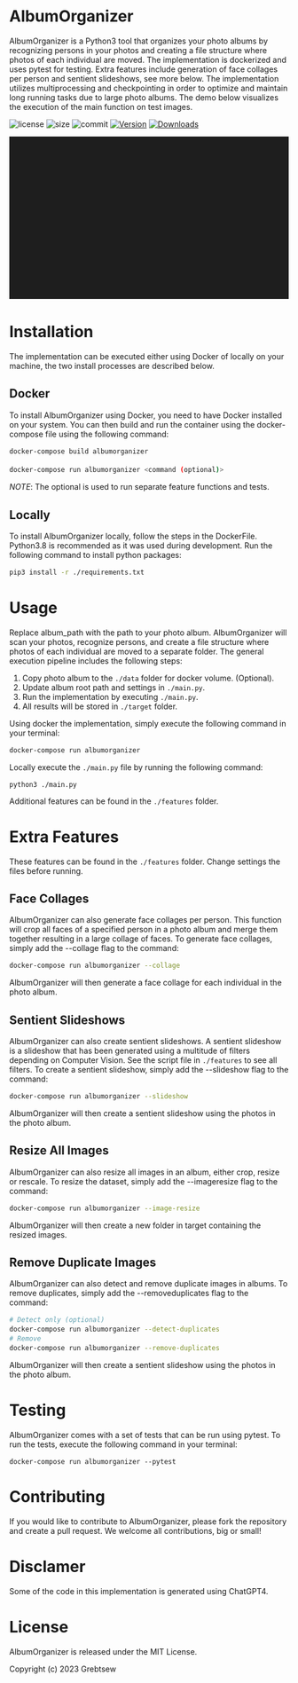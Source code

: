 # AlbumOrganizer

AlbumOrganizer is a Python3 tool that organizes your photo albums by recognizing persons in your photos and creating a file structure where photos of each individual are moved. The implementation is dockerized and uses pytest for testing. Extra features include generation of face collages per person and sentient slideshows, see more below. The implementation utilizes multiprocessing and checkpointing in order to optimize and maintain long running tasks due to large photo albums. The demo below visualizes the execution of the main function on test images.

![license](https://img.shields.io/github/license/grebtsew/AlbumOrganizer)
![size](https://img.shields.io/github/repo-size/grebtsew/AlbumOrganizer)
![commit](https://img.shields.io/github/last-commit/grebtsew/AlbumOrganizer)
[![Version](https://img.shields.io/github/v/release/grebtsew/AlbumOrganizer)](https://github.com/grebtsew/AlbumOrganizer/releases)
[![Downloads](https://img.shields.io/github/downloads/grebtsew/AlbumOrganizer/total)](https://github.com/grebtsew/AlbumOrganizer)



![Demo](./demo.gif)

# Installation 

The implementation can be executed either using Docker of locally on your machine, the two install processes are described below.
## Docker

To install AlbumOrganizer using Docker, you need to have Docker installed on your system. You can then build and run the container using the docker-compose file using the following command:

```bash
docker-compose build albumorganizer

docker-compose run albumorganizer <command (optional)>
```

*NOTE*: The optional <command> is used to run separate feature functions and tests.

## Locally

To install AlbumOrganizer locally, follow the steps in the DockerFile. Python3.8 is recommended as it was used during development. Run the following command to install python packages:

```bash
pip3 install -r ./requirements.txt
```

# Usage

Replace album_path with the path to your photo album. AlbumOrganizer will scan your photos, recognize persons, and create a file structure where photos of each individual are moved to a separate folder. The general execution pipeline includes the following steps:
1. Copy photo album to the `./data` folder for docker volume. (Optional). 
2. Update album root path and settings in `./main.py`.
3. Run the implementation by executing `./main.py`.
4. All results will be stored in `./target` folder.

Using docker the implementation, simply execute the following command in your terminal:

```bash
docker-compose run albumorganizer
```
Locally execute the `./main.py` file by running the following command:
```
python3 ./main.py
```
Additional features can be found in the `./features` folder.

# Extra Features

These features can be found in the `./features` folder. Change settings the files before running.
## Face Collages

AlbumOrganizer can also generate face collages per person. This function will crop all faces of a specified person in a photo album and merge them together resulting in a large collage of faces.
To generate face collages, simply add the --collage flag to the command:

```bash
docker-compose run albumorganizer --collage
```

AlbumOrganizer will then generate a face collage for each individual in the photo album.
## Sentient Slideshows

AlbumOrganizer can also create sentient slideshows. A sentient slideshow is a slideshow that has been generated using a multitude of filters depending on Computer Vision. See the script file in `./features` to see all filters. To create a sentient slideshow, simply add the --slideshow flag to the command:

```bash
docker-compose run albumorganizer --slideshow
```

AlbumOrganizer will then create a sentient slideshow using the photos in the photo album.

## Resize All Images

AlbumOrganizer can also resize all images in an album, either crop, resize or rescale. To resize the dataset, simply add the --imageresize flag to the command:

```bash
docker-compose run albumorganizer --image-resize
```

AlbumOrganizer will then create a new folder in target containing the resized images.

## Remove Duplicate Images

AlbumOrganizer can also detect and remove duplicate images in albums. To remove duplicates, simply add the --removeduplicates flag to the command:

```bash
# Detect only (optional)
docker-compose run albumorganizer --detect-duplicates
# Remove
docker-compose run albumorganizer --remove-duplicates
```

AlbumOrganizer will then create a sentient slideshow using the photos in the photo album.
# Testing

AlbumOrganizer comes with a set of tests that can be run using pytest. To run the tests, execute the following command in your terminal:

```arduino
docker-compose run albumorganizer --pytest
```

# Contributing

If you would like to contribute to AlbumOrganizer, please fork the repository and create a pull request. We welcome all contributions, big or small!

# Disclamer
Some of the code in this implementation is generated using ChatGPT4.

# License

AlbumOrganizer is released under the MIT License.

Copyright (c) 2023 Grebtsew
